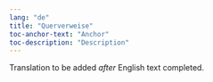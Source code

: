 ```yaml
---
lang: "de"
title: "Querverweise"
toc-anchor-text: "Anchor"
toc-description: "Description"
---
```

Translation to be added _after_ English text completed.
